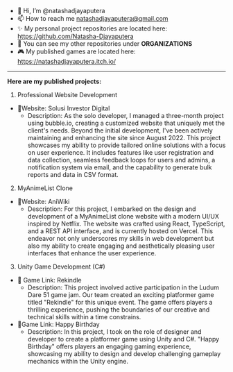 - 👋 Hi, I’m @natashadjayaputera
- 📫 How to reach me natashadjayaputera@gmail.com
- ✨ My personal project repositories are located here: https://github.com/Natasha-Djayaputera 
- 🌸 You can see my other repositories under **ORGANIZATIONS**
- 🎮 My published games are located here: https://natashadjayaputera.itch.io/
---
**Here are my published projects:**
1. Professional Website Development
* 🔗Website: Solusi Investor Digital
  * Description: As the solo developer, I managed a three-month project using bubble.io, creating a customized website that uniquely met the client's needs. Beyond the initial development, I've been actively maintaining and enhancing the site since August 2022. This project showcases my ability to provide tailored online solutions with a focus on user experience. It includes features like user registration and data collection, seamless feedback loops for users and admins, a notification system via email, and the capability to generate bulk reports and data in CSV format.
2. MyAnimeList Clone
* 🔗Website: AniWiki
  * Description: For this project, I embarked on the design and development of a MyAnimeList clone website with a modern UI/UX inspired by Netflix. The website was crafted using React, TypeScript, and a REST API interface, and is currently hosted on Vercel. This endeavor not only underscores my skills in web development but also my ability to create engaging and aesthetically pleasing user interfaces that enhance the user experience.
3. Unity Game Development (C#)
* 🔗 Game Link: Rekindle
  * Description: This project involved active participation in the Ludum Dare 51 game jam. Our team created an exciting platformer game titled "Rekindle" for this unique event. The game offers players a thrilling experience, pushing the boundaries of our creative and technical skills within a time constrains.
* 🔗Game Link: Happy Birthday
  * Description: In this project, I took on the role of designer and developer to create a platformer game using Unity and C#. "Happy Birthday" offers players an engaging gaming experience, showcasing my ability to design and develop challenging gameplay mechanics within the Unity engine.


<!---
natashadjayaputera/natashadjayaputera is a ✨ special ✨ repository because its `README.md` (this file) appears on your GitHub profile.
You can click the Preview link to take a look at your changes.
--->
